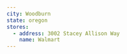 ```yaml
---
city: Woodburn
state: oregon
stores:
  - address: 3002 Stacey Allison Way
    name: Walmart
---
```

